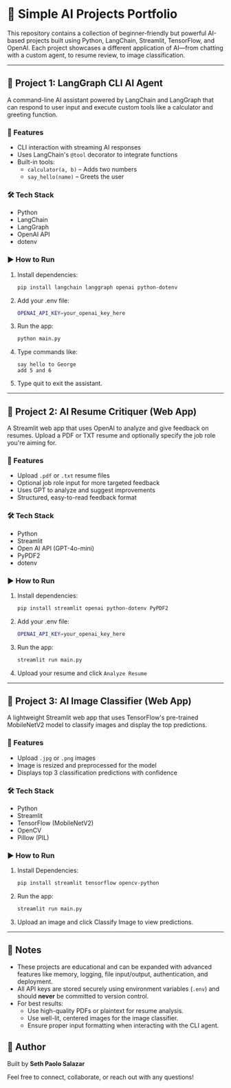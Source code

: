 # 🧠 Simple AI Projects Portfolio

This repository contains a collection of beginner-friendly but powerful AI-based projects built using Python, LangChain, Streamlit, TensorFlow, and OpenAI. Each project showcases a different application of AI—from chatting with a custom agent, to resume review, to image classification.

---

## 📁 Project 1: LangGraph CLI AI Agent

A command-line AI assistant powered by LangChain and LangGraph that can respond to user input and execute custom tools like a calculator and greeting function.

### 🔧 Features
- CLI interaction with streaming AI responses
- Uses LangChain's `@tool` decorator to integrate functions
- Built-in tools:
  - `calculator(a, b)` – Adds two numbers
  - `say_hello(name)` – Greets the user

### 🛠️ Tech Stack
- Python
- LangChain
- LangGraph
- OpenAI API
- dotenv

### ▶️ How to Run
1. Install dependencies:
   ```bash
   pip install langchain langgraph openai python-dotenv
2. Add your .env file:
   ```bash
   OPENAI_API_KEY=your_openai_key_here
3. Run the app:
   ```bash
   python main.py
4. Type commands like:
   ```pgsql
   say hello to George
   add 5 and 6
5. Type quit to exit the assistant.

---

## 📁 Project 2: AI Resume Critiquer (Web App)

A Streamlit web app that uses OpenAI to analyze and give feedback on resumes. Upload a PDF or TXT resume and optionally specify the job role you're aiming for.

### 🔧 Features
- Upload `.pdf` or `.txt` resume files
- Optional job role input for more targeted feedback
- Uses GPT to analyze and suggest improvements
- Structured, easy-to-read feedback format

### 🛠️ Tech Stack
- Python
- Streamlit
- Open AI API (GPT-4o-mini)
- PyPDF2
- dotenv

### ▶️ How to Run
1. Install dependencies:
   ```bash
   pip install streamlit openai python-dotenv PyPDF2
2. Add your .env file:
   ```bash
   OPENAI_API_KEY=your_openai_key_here
3. Run the app:
   ```bash
   streamlit run main.py
4. Upload your resume and click `Analyze Resume`

---

## 📁 Project 3: AI Image Classifier (Web App)

A lightweight Streamlit web app that uses TensorFlow's pre-trained MobileNetV2 model to classify images and display the top predictions.

### 🔧 Features
- Upload `.jpg` or `.png` images
- Image is resized and preprocessed for the model
- Displays top 3 classification predictions with confidence

### 🛠️ Tech Stack
- Python
- Streamlit
- TensorFlow (MobileNetV2)
- OpenCV
- Pillow (PIL)

### ▶️ How to Run
1. Install Dependencies:
   ```bash
   pip install streamlit tensorflow opencv-python
2. Run the app:
   ```bash
   streamlit run main.py
3. Upload an image and click Classify Image to view predictions.

---

## 📌 Notes

- These projects are educational and can be expanded with advanced features like memory, logging, file input/output, authentication, and deployment.
- All API keys are stored securely using environment variables (`.env`) and should **never** be committed to version control.
- For best results:
  - Use high-quality PDFs or plaintext for resume analysis.
  - Use well-lit, centered images for the image classifier.
  - Ensure proper input formatting when interacting with the CLI agent.

 ## 👤 Author

Built by **Seth Paolo Salazar**

Feel free to connect, collaborate, or reach out with any questions!
